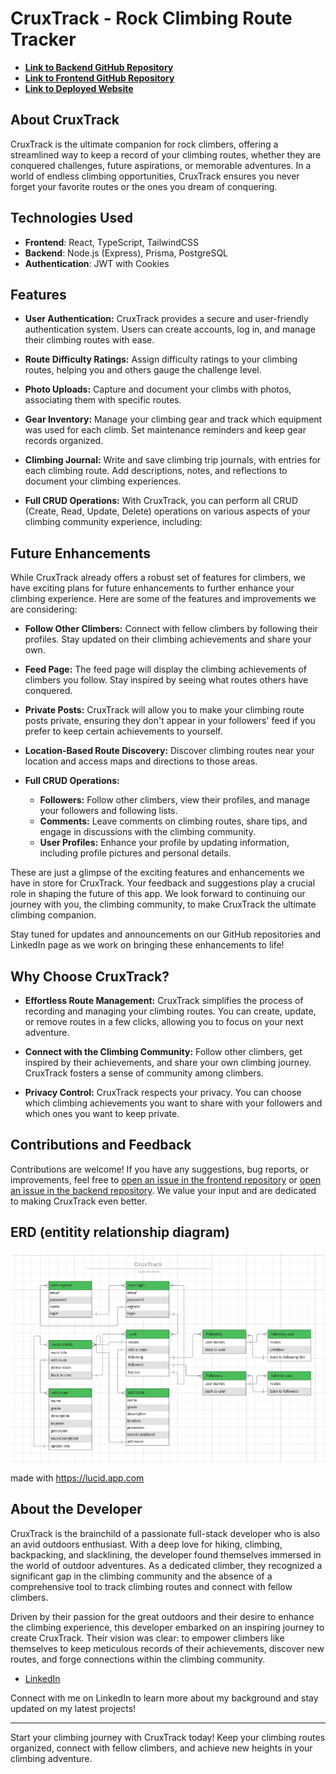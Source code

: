 # CruxTrack - Rock Climbing Route Tracker

- [**Link to Backend GitHub Repository**](https://github.com/TaylorMurdock/cruxtrack-backend)
- [**Link to Frontend GitHub Repository**](https://github.com/TaylorMurdock/cruxtrack-frontend)
- [**Link to Deployed Website**](https://cruxtrack-app-url.com/)

## About CruxTrack

CruxTrack is the ultimate companion for rock climbers, offering a streamlined way to keep a record of your climbing routes, whether they are conquered challenges, future aspirations, or memorable adventures. In a world of endless climbing opportunities, CruxTrack ensures you never forget your favorite routes or the ones you dream of conquering.

## Technologies Used

- **Frontend**: React, TypeScript, TailwindCSS
- **Backend**: Node.js (Express), Prisma, PostgreSQL
- **Authentication**: JWT with Cookies

## Features

- **User Authentication:** CruxTrack provides a secure and user-friendly authentication system. Users can create accounts, log in, and manage their climbing routes with ease.

- **Route Difficulty Ratings:** Assign difficulty ratings to your climbing routes, helping you and others gauge the challenge level.

- **Photo Uploads:** Capture and document your climbs with photos, associating them with specific routes.

- **Gear Inventory:** Manage your climbing gear and track which equipment was used for each climb. Set maintenance reminders and keep gear records organized.

- **Climbing Journal:** Write and save climbing trip journals, with entries for each climbing route. Add descriptions, notes, and reflections to document your climbing experiences.
  
- **Full CRUD Operations:** With CruxTrack, you can perform all CRUD (Create, Read, Update, Delete) operations on various aspects of your climbing community experience, including:

## Future Enhancements

While CruxTrack already offers a robust set of features for climbers, we have exciting plans for future enhancements to further enhance your climbing experience. Here are some of the features and improvements we are considering:

- **Follow Other Climbers:** Connect with fellow climbers by following their profiles. Stay updated on their climbing achievements and share your own.

- **Feed Page:** The feed page will display the climbing achievements of climbers you follow. Stay inspired by seeing what routes others have conquered.

- **Private Posts:** CruxTrack will allow you to make your climbing route posts private, ensuring they don't appear in your followers' feed if you prefer to keep certain achievements to yourself.

- **Location-Based Route Discovery:** Discover climbing routes near your location and access maps and directions to those areas.

- **Full CRUD Operations:**
  - **Followers:** Follow other climbers, view their profiles, and manage your followers and following lists.
  - **Comments:** Leave comments on climbing routes, share tips, and engage in discussions with the climbing community.
  - **User Profiles:** Enhance your profile by updating information, including profile pictures and personal details.

These are just a glimpse of the exciting features and enhancements we have in store for CruxTrack. Your feedback and suggestions play a crucial role in shaping the future of this app. We look forward to continuing our journey with you, the climbing community, to make CruxTrack the ultimate climbing companion.

Stay tuned for updates and announcements on our GitHub repositories and LinkedIn page as we work on bringing these enhancements to life!

## Why Choose CruxTrack?

- **Effortless Route Management:** CruxTrack simplifies the process of recording and managing your climbing routes. You can create, update, or remove routes in a few clicks, allowing you to focus on your next adventure.

- **Connect with the Climbing Community:** Follow other climbers, get inspired by their achievements, and share your own climbing journey. CruxTrack fosters a sense of community among climbers.

- **Privacy Control:** CruxTrack respects your privacy. You can choose which climbing achievements you want to share with your followers and which ones you want to keep private.

## Contributions and Feedback

Contributions are welcome! If you have any suggestions, bug reports, or improvements, feel free to [open an issue in the frontend repository](https://github.com/TaylorMurdock/cruxtrack-frontend/issues) or [open an issue in the backend repository](https://github.com/TaylorMurdock/cruxtrack-backend/issues). We value your input and are dedicated to making CruxTrack even better.

## ERD (entitity relationship diagram)

![ERD](./images/cruxtrackERD.png)

made with <https://lucid.app.com>

## About the Developer

CruxTrack is the brainchild of a passionate full-stack developer who is also an avid outdoors enthusiast. With a deep love for hiking, climbing, backpacking, and slacklining, the developer found themselves immersed in the world of outdoor adventures. As a dedicated climber, they recognized a significant gap in the climbing community and the absence of a comprehensive tool to track climbing routes and connect with fellow climbers.

Driven by their passion for the great outdoors and their desire to enhance the climbing experience, this developer embarked on an inspiring journey to create CruxTrack. Their vision was clear: to empower climbers like themselves to keep meticulous records of their achievements, discover new routes, and forge connections within the climbing community.

- [LinkedIn](https://www.linkedin.com/in/taylor-murdock/)

Connect with me on LinkedIn to learn more about my background and stay updated on my latest projects!

---

Start your climbing journey with CruxTrack today! Keep your climbing routes organized, connect with fellow climbers, and achieve new heights in your climbing adventure.
